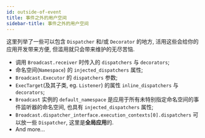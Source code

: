 ```yaml
---
id: outside-of-event
title: 事件之外的用户空间
sidebar-title: 事件之外的用户空间
---
```


这里列举了一些可以包含 `Dispatcher` 和/或 `Decorator` 的地方, 活用这些会给你的应用开发带来方便, 但滥用就只会带来维护的无尽苦恼.

 - 调用 `Broadcast.receiver` 时传入的 `dispatchers` 与 `decorators`;
 - 命名空间(`Namespace`) 的 `injected_dispatchers` 属性;
 - `Broadcast.Executor` 的 `dispatchers` 参数;
 - `ExecTarget`(及其子类, eg. `Listener`) 的属性 `inline_dispatchers` 与 `decorators`;
 - `Broadcast` 实例的 `default_namespace` 是应用于所有未特别指定命名空间的事件监听器的命名空间, 也具有 `injected_dispatchers` 属性;
 - `Broadcast.dispatcher_interface.execution_contexts[0].dispatchers` 可以放一些 `Dispatcher`, 这里是**全局应用**的.
 - And more...